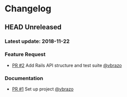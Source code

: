 # Changelog

## HEAD Unreleased
### Latest update: 2018-11-22

### Feature Request

- [PR #2](https://github.com/mikeyuchima/PitCrew-Rails-API/pull/2) Add Rails API structure and test suite [@vbrazo](https://github.com/vbrazo)

### Documentation

- [PR #1](https://github.com/mikeyuchima/PitCrew-Rails-API/pull/1) Set up project [@vbrazo](https://github.com/vbrazo)
